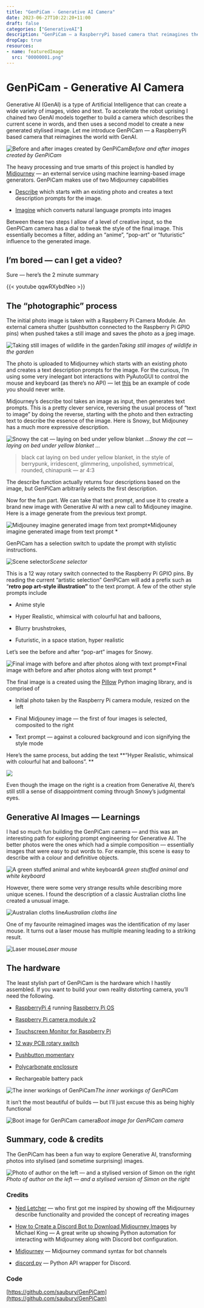 ```yaml
---
title: "GenPiCam - Generative AI Camera"
date: 2023-06-27T10:22:20+11:00
draft: false
categories: ["GenerativeAI"]
description: "GenPiCam — a RaspberryPi based camera that reimagines the world with GenAI"
dropCap: true
resources:
- name: featuredImage
  src: "00000001.png"
---
```



# GenPiCam - Generative AI Camera

Generative AI (GenAI) is a type of Artificial Intelligence that can create a wide variety of images, video and text. To accelerate the robot uprising I chained two GenAI models together to build a camera which describes the current scene in words, and then uses a second model to create a new generated stylised image. Let me introduce GenPiCam — a RaspberryPi based camera that reimagines the world with GenAI.

![Before and after images created by GenPiCam](./00000000.gif)*Before and after images created by GenPiCam*

The heavy processing and true smarts of this project is handled by [Midjourney](https://www.midjourney.com/) — an external service using  machine learning-based image generators. GenPiCam makes use of two Midjourney capabilities

*  [Describe](https://docs.midjourney.com/docs/describe) which starts with an existing photo and creates a text description prompts for the image. 

* [Imagine](https://docs.midjourney.com/docs/quick-start) which converts natural language prompts into images

Between these two steps I allow of a level of creative input, so the GenPiCam camera has a dial to tweak the style of the final image. This essentially becomes a filter, adding an “anime”, “pop-art” or “futuristic” influence to the generated image. 

## I’m bored — can I get a video?

Sure — here’s the 2 minute summary

{{< youtube qqwRXybdNeo >}}

## The “photographic” process

The initial photo image is taken with a Raspberry Pi Camera Module. An external camera shutter (pushbutton connected to the Raspberry Pi GPIO pins) when pushed takes a still image and saves the photo as a jpeg image.  

![Taking still images of wildlife in the garden](./00000001.png)*Taking still images of wildlife in the garden*

The photo is uploaded to Midjourney which starts with an existing photo and creates a text description prompts for the image. For the curious, I’m using some very inelegant bot interactions with PyAutoGUI to control the mouse and keyboard (as there’s no API) — let [this](https://github.com/saubury/GenPiCam/blob/main/midjourney.py) be an example of code you should never write.

Midjourney’s describe tool takes an image as input, then generates text prompts. This is a pretty clever service, reversing the usual process of “text to image” by doing the reverse, starting with the photo and then extracting text to describe the essence of the image. Here is Snowy, but Midjouney has a much more expressive description.

![Snowy the cat — laying on bed under yellow blanket …](./00000002.png)*Snowy the cat — laying on bed under yellow blanket …*
> black cat laying on bed under yellow blanket, in the style of berrypunk, irridescent, glimmering, unpolished, symmetrical, rounded, chinapunk — ar 4:3 

The describe function actually returns four descriptions based on the image, but GenPiCam  arbitrarily selects the first description.

Now for the fun part. We can take that text prompt, and use it to create a brand new image with Generative AI with a new call to Midjouney imagine. Here is a image generate from the previous text prompt.

![Midjouney imagine generated image from text prompt ](./00000003.png)*Midjouney imagine generated image from text prompt *

GenPiCam has a selection switch to update the prompt with stylistic instructions.

![Scene selector](./00000004.png)*Scene selector*

This is a 12 way rotary switch connected to the Raspberry Pi GPIO pins. By reading the current “artistic selection” GenPiCam will add a prefix such as “**retro pop art-style illustration”** to the text prompt. A few of the other style prompts include

* Anime style 

* Hyper Realistic, whimsical with colourful hat and balloons, 

* Blurry brushstrokes,

* Futuristic, in a space station, hyper realistic

Let’s see the before and after “pop-art” images for Snowy.

![Final image with before and after photos along with text prompt ](./00000005.png)*Final image with before and after photos along with text prompt *

The final image is a created using the [Pillow](https://github.com/python-pillow/Pillow/) Python imaging library, and is comprised of 

* Initial photo taken by the Raspberry Pi camera module, resized on the left

* Final Midjouney image — the first of four images is selected, composited to the right

* Text prompt — against a coloured background and icon signifying the style mode

Here’s the same process, but adding the text **“Hyper Realistic, whimsical with colourful hat and balloons”. **

![](./00000006.png)

Even though the image on the right is a creation from Generative AI, there’s still still a sense of disappointment coming through Snowy’s judgmental eyes.

## Generative AI Images — Learnings

I had so much fun building the GenPiCam camera — and this was an interesting path for exploring prompt engineering for Generative AI. The better photos were the ones which had a simple composition — essentially images that were easy to put words to. For example, this scene is easy to describe with a colour and definitive objects.

![A green stuffed animal and white keyboard](./00000007.png)*A green stuffed animal and white keyboard*

However, there were some very strange results while describing more unique scenes. I found the description of a classic Australian cloths line created a unusual image.

![Australian cloths line](./00000008.png)*Australian cloths line*

One of my favourite reimagined images was the identification of my laser mouse. It turns out a laser mouse has multiple meaning leading to a striking result.

![Laser mouse](./00000009.png)*Laser mouse*

## The hardware

The least stylish part of GenPiCam is the hardware which I hastily assembled. If you want to build your own reality distorting camera, you’ll need the following.

* [RaspberryPi 4](https://www.raspberrypi.com/products/raspberry-pi-4-model-b/) running [Raspberry Pi OS](https://www.raspberrypi.com/software/)

* [Raspberry Pi camera module v2](https://www.raspberrypi.com/products/camera-module-v2/)

* [Touchscreen Monitor for Raspberry Pi](https://www.amazon.com.au/dp/B0BPP6MFFJ?ref_=pe_19115062_429603572_302_E_DDE_dt_1)

* [12 way PCB rotary switch](https://www.jaycar.com.au/1-pole-sealed-pcb-rotary/p/SR1210)

* [Pushbutton momentary](https://www.jaycar.com.au/pushbutton-push-on-momentary-spst-red-actuator/p/SP0716)

* [Polycarbonate enclosure](https://www.jaycar.com.au/sealed-polycarbonate-enclosure-171-x-121-x-55/p/HB6218)

* Rechargeable battery pack

![The inner workings of GenPiCam](./00000010.png)*The inner workings of GenPiCam*

It isn’t the most beautiful of builds — but I’ll just excuse this as being highly functional

![Boot image for GenPiCam camera](./00000011.png)*Boot image for GenPiCam camera*

## Summary, code & credits

The GenPiCam has been a fun way to explore Generative AI, transforming photos into stylised (and sometime surprising) images. 

![Photo of author on the left — and a stylised version of Simon on the right](./00000012.png)*Photo of author on the left — and a stylised version of Simon on the right*

### Credits

* [Ned Letcher](https://twitter.com/nletcher) — who first got me inspired by showing off the Midjourney describe functionality and provided the concept of recreating images

* [How to Create a Discord Bot to Download Midjourney Images](https://medium.com/@neonforge/how-to-create-a-discord-bot-to-download-midjourney-images-automatically-python-step-by-step-guide-3e76d3282871) by Michael King — A great write up showing Python automation for interacting  with Midjourney along with Discord bot configuration.

* [Midjourney](https://docs.midjourney.com/docs/command-list) — Midjourney command syntax for bot channels

* [discord.py](https://discordpy.readthedocs.io/en/stable/) — Python API wrapper for Discord.

### Code

[https://github.com/saubury/GenPiCam](https://github.com/saubury/GenPiCam)
